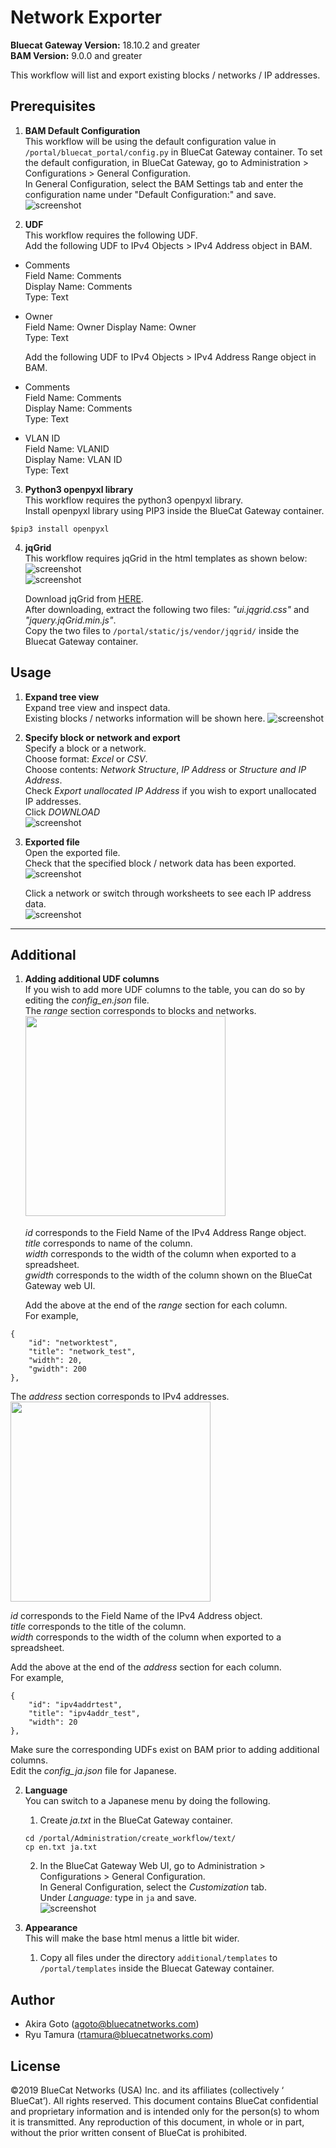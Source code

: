 # Network Exporter  
**Bluecat Gateway Version:** 18.10.2 and greater  
**BAM Version:** 9.0.0 and greater  

This workflow will list and export existing blocks / networks / IP addresses.   

## Prerequisites
1. **BAM Default Configuration**  
This workflow will be using the default configuration value in `/portal/bluecat_portal/config.py` in BlueCat Gateway container.  To set the default configuration, in BlueCat Gateway, go to Administration > Configurations > General Configuration.  
In General Configuration, select the BAM Settings tab and enter the configuration name under "Default Configuration:" and save.  
![screenshot](img/BAM_default_settings.jpg?raw=true "BAM_default_settings")  

2. **UDF**  
This workflow requires the following UDF.  
Add the following UDF to IPv4 Objects > IPv4 Address object in BAM.  
  - Comments  
  Field Name: Comments   
  Display Name: Comments  
  Type: Text  
  - Owner  
  Field Name: Owner
  Display Name: Owner   
  Type: Text  

    Add the following UDF to IPv4 Objects > IPv4 Address Range object in BAM.  
  - Comments  
  Field Name: Comments   
  Display Name: Comments  
  Type: Text  
  - VLAN ID  
  Field Name: VLANID  
  Display Name: VLAN ID    
  Type: Text  

3. **Python3 openpyxl library**  
This workflow requires the python3 openpyxl library.  
Install openpyxl library using PIP3 inside the BlueCat Gateway container.
```
$pip3 install openpyxl

```  

4. **jqGrid**  
This workflow requires jqGrid in the html templates as shown below:  
![screenshot](img/network_exp_html1.jpg?raw=true "network_exp_html1")  
![screenshot](img/network_exp_html2.jpg?raw=true "network_exp_html2")  

    Download jqGrid from [HERE](http://www.trirand.com/blog/?page_id=6).  
    After downloading, extract the following two files: *"ui.jqgrid.css"* and *"jquery.jqGrid.min.js"*.  
    Copy the two files to `/portal/static/js/vendor/jqgrid/` inside the Bluecat Gateway container.  

## Usage   

1. **Expand tree view**  
Expand tree view and inspect data.  
Existing blocks / networks information will be shown here.
![screenshot](img/network_exporter1.jpg?raw=true "network_exporter1")  

2. **Specify block or network and export**  
Specify a block or a network.  
Choose format:  *Excel* or *CSV*.  
Choose contents: *Network Structure*, *IP Address* or *Structure and IP Address*.  
Check *Export unallocated IP Address* if you wish to export unallocated IP addresses.  
Click *DOWNLOAD*  
![screenshot](img/network_exporter2.jpg?raw=true "network_exporter2")  

3. **Exported file**  
Open the exported file.  
Check that the specified block / network data has been exported.  
![screenshot](img/network_exporter3.jpg?raw=true "network_exporter3")  

      Click a network or switch through worksheets to see each IP address data.  
      ![screenshot](img/network_exporter4.jpg?raw=true "network_exporter4")  

---

## Additional  

1. **Adding additional UDF columns**  
If you wish to add more UDF columns to the table, you can do so by editing the *config_en.json* file.  
The *range* section corresponds to blocks and networks.  
      <img src="img/network_exporter5.jpg" width="320px"> 　　

      *id* corresponds to the Field Name of the IPv4 Address Range object.  
      *title* corresponds to name of the column.  
      *width* corresponds to the width of the column when exported to a spreadsheet.  
      *gwidth* corresponds to the width of the column shown on the BlueCat Gateway web UI.  

      Add the above at the end of the *range* section for each column.  
      For example,  

  ```
  {
      "id": "networktest",  
      "title": "network_test",  
      "width": 20,  
      "gwidth": 200  
  },  
  ```   

  The *address* section corresponds to IPv4 addresses.  
  <img src="img/network_exporter6.jpg" width="320px">   

*id* corresponds to the Field Name of the IPv4 Address object.  
      *title* corresponds to the title of the column.  
      *width* corresponds to the width of the column when exported to a spreadsheet.  

Add the above at the end of the *address* section for each column.  
      For example,  
  ```
  {
      "id": "ipv4addrtest",
      "title": "ipv4addr_test",
      "width": 20  
  },
  ```

Make sure the corresponding UDFs exist on BAM prior to adding additional columns.  
Edit the *config_ja.json* file for Japanese.  

2. **Language**  
You can switch to a Japanese menu by doing the following.  
    1. Create *ja.txt* in the BlueCat Gateway container.  
    ```
    cd /portal/Administration/create_workflow/text/  
    cp en.txt ja.txt  
    ```  
    2. In the BlueCat Gateway Web UI, go to Administration > Configurations > General Configuration.   
    In General Configuration, select the *Customization* tab.  
    Under *Language:* type in `ja` and save.  
    ![screenshot](img/langauge_ja.jpg?raw=true "langauge_ja")  

3. **Appearance**  
This will make the base html menus a little bit wider.  
    1. Copy all files under the directory `additional/templates` to `/portal/templates` inside the Bluecat Gateway container.



## Author    
- Akira Goto (agoto@bluecatnetworks.com)  
- Ryu Tamura (rtamura@bluecatnetworks.com)  

## License
©2019 BlueCat Networks (USA) Inc. and its affiliates (collectively ‘ BlueCat’). All rights reserved. This document contains BlueCat confidential and proprietary information and is intended only for the person(s) to whom it is transmitted. Any reproduction of this document, in whole or in part, without the prior written consent of BlueCat is prohibited.
